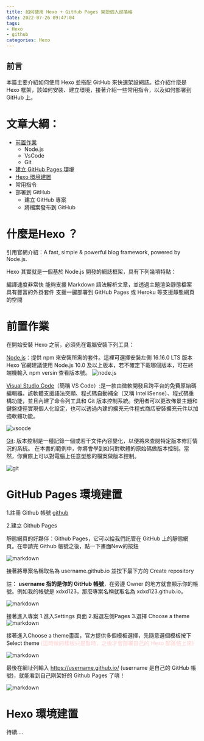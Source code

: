 ```yaml
---
title: 如何使用 Hexo + GitHub Pages 架設個人部落格
date: 2022-07-26 09:47:04
tags: 
- Hexo
- github 
categories: Hexo
---
```



## 前言

本篇主要介紹如何使用 Hexo 並搭配 GitHub 來快速架設網誌。從介紹什麼是 Hexo 框架，該如何安裝、建立環境，接著介紹一些常用指令，以及如何部署到 GitHub 上。

# 文章大綱：
+ [前置作業](#前置作業)
  + Node.js
  + VsCode
  + Git
+ [ 建立 GitHub Pages 環境](#github-pages-環境建置)
+ [Hexo 環境建置](#hexo-環境建置)
+ 常用指令
+ 部署到 GitHub
    + 建立 GitHub 專案
    + 將檔案發布到 GitHub
<!--more-->
# 什麼是Hexo ？
引用官網介紹：A fast, simple & powerful blog framework, powered by Node.js.

Hexo 其實就是一個基於 Node.js 開發的網誌框架，具有下列幾項特點：

編譯速度非常快
能夠支援 Markdown 語法解析文章，並透過主題渲染靜態檔案
具有豐富的外掛套件
支援一鍵部署到 GitHub Pages 或 Heroku 等支援靜態網頁的空間

# 前置作業
在開始安裝 Hexo 之前，必須先在電腦安裝下列工具：

[Node.js](https://www.mdeditor.tw/)：提供 npm 來安裝所需的套件。這裡可選擇安裝左側 16.16.0 LTS 版本
Hexo 官網建議使用 Node.js 10.0 及以上版本，若不確定下載哪個版本，可在終端機輸入 npm versin 查看版本號。
![node.js](../image/hexo/nodeDownload.PNG "node.js")


[Visual Studio Code]("https://code.visualstudio.com/")（簡稱 VS Code）:是一款由微軟開發且跨平台的免費原始碼編輯器。該軟體支援語法突顯、程式碼自動補全（又稱 IntelliSense）、程式碼重構功能，並且內建了命令列工具和 Git 版本控制系統。使用者可以更改佈景主題和鍵盤捷徑實現個人化設定，也可以透過內建的擴充元件程式商店安裝擴充元件以加強軟體功能。

![vsocde](../image/hexo/vscodedownload.PNG "vsocde")

[Git]("https://git-scm.com/"): 版本控制是一種記錄一個或若干文件內容變化，以便將來查閱特定版本修訂情況的系統。 在本書的範例中，你將會學到如何對軟體的原始碼做版本控制。當然，你實際上可以對電腦上任意型態的檔案做版本控制。

![git](../image/hexo/gitdownload.PNG "git")
# GitHub Pages 環境建置

1.註冊 Github 帳號
[github](https://github.com/)

2.建立 Github Pages

靜態網頁的好夥伴：Github Pages，它可以給我們託管在 GitHub 上的靜態網頁。在申請完 Github 帳號之後，點一下畫面New的按鈕

![markdown](../image/hexo/githubnewButton.PNG "markdown")

接著將專案名稱取名為 username.github.io 並按下最下方的 Create repository

註： **username 指的是你的 GitHub 帳號**，在旁邊 Owner 的地方就會顯示你的帳號。例如我的帳號是 xdxd123，那麼專案名稱就取名為 xdxd123.github.io。

![markdown](../image/hexo/githubnewRepositories.PNG "markdown")

接著進入專案
1.進入Settings 頁面
2.點選左側Pages
3.選擇 Choose a theme
![markdown](../image/hexo/githubpage.PNG  "markdown")

接著進入Choose a theme畫面，官方提供多個模板選擇，先隨意選個模板按下 Select theme <font color=#fcc>(這時候的樣板只是暫時，之後才會部署自己的 Hexo 部落格上來)</font> 

![markdown](../image/hexo/gitselectpage.PNG  "markdown")

最後在網址列輸入 https://username.github.io/ (username 是自己的 GitHub 帳號)，就能看到自己剛架好的 Github Pages 了唷！

![markdown](../image/hexo/githubthemepage.PNG "markdown")

# Hexo 環境建置

待續....
